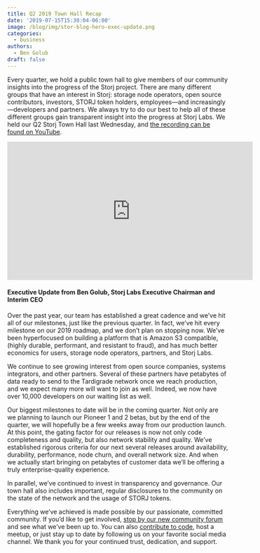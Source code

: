 ```yaml
---
title: Q2 2019 Town Hall Recap
date: '2019-07-15T15:30:04-06:00'
image: /blog/img/stor-blog-hero-exec-update.png
categories:
  - business
authors:
  - Ben Golub
draft: false
---
```

Every quarter, we hold a public town hall to give members of our community insights into the progress of the Storj project. There are many different groups that have an interest in Storj: storage node operators, open source contributors, investors, STORJ token holders, employees—and increasingly—developers and partners. We always try to do our best to help all of these different groups gain transparent insight into the progress at Storj Labs. We held our Q2 Storj Town Hall last Wednesday, and [the recording can be found on YouTube](https://www.youtube.com/watch?v=S5coCag7vR4).

<iframe width="560" height="315" src="https://www.youtube.com/embed/S5coCag7vR4" frameborder="0" allow="autoplay; encrypted-media" allowfullscreen></iframe>

#### Executive Update from Ben Golub, Storj Labs Executive Chairman and Interim CEO

Over the past year, our team has established a great cadence and we’ve hit all of our milestones, just like the previous quarter. In fact, we’ve hit every milestone on our 2019 roadmap, and we don’t plan on stopping now. We’ve been hyperfocused on building a platform that is Amazon S3 compatible, (highly durable, performant, and resistant to fraud), and has much better economics for users, storage node operators, partners, and Storj Labs. 

We continue to see growing interest from open source companies, systems integrators, and other partners. Several of these partners have petabytes of data ready to send to the Tardigrade network once we reach production, and we expect many more will want to join as well. Indeed, we now have over 10,000 developers on our waiting list as well.

Our biggest milestones to date will be in the coming quarter. Not only are we planning to launch our Pioneer 1 and 2 betas, but by the end of the quarter, we will hopefully be a few weeks away from our production launch. At this point, the gating factor for our releases is now not only code completeness and quality, but also network stability and quality. We’ve established rigorous criteria for our next several releases around availability, durability, performance, node churn, and overall network size. And when we actually start bringing on petabytes of customer data we’ll be offering a truly enterprise-quality experience.

In parallel, we’ve continued to invest in transparency and governance. Our town hall also includes important, regular disclosures to the community on the state of the network and the usage of STORJ tokens.

Everything we’ve achieved is made possible by our passionate, committed community. If you’d like to get involved, [stop by our new community forum](https://forum.storj.io) and see what we’ve been up to. You can also [contribute to code](https://github.com/storj/storj), host a meetup, or just stay up to date by following us on your favorite social media channel. We thank you for your continued trust, dedication, and support.
